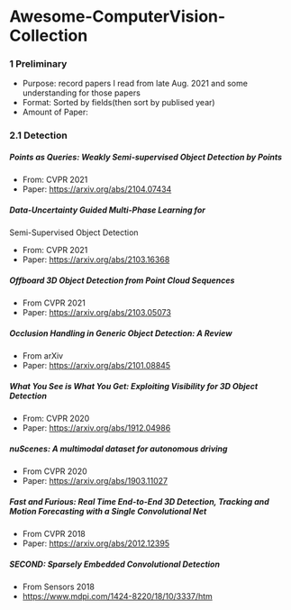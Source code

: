 # Awesome-ComputerVision-Collection

### 1 Preliminary
- Purpose: record papers I read from late Aug. 2021 and some understanding for those papers
- Format: Sorted by fields(then sort by publised year)
- Amount of Paper: 

### 2.1 Detection

##### Points as Queries: Weakly Semi-supervised Object Detection by Points

- From: CVPR 2021
- Paper: https://arxiv.org/abs/2104.07434

##### Data-Uncertainty Guided Multi-Phase Learning for
Semi-Supervised Object Detection

- From: CVPR 2021
- Paper: https://arxiv.org/abs/2103.16368

##### Offboard 3D Object Detection from Point Cloud Sequences

- From CVPR 2021
- Paper: https://arxiv.org/abs/2103.05073

##### Occlusion Handling in Generic Object Detection: A Review

- From arXiv
- Paper: https://arxiv.org/abs/2101.08845


##### What You See is What You Get: Exploiting Visibility for 3D Object Detection

- From: CVPR 2020
- Paper: https://arxiv.org/abs/1912.04986

##### nuScenes: A multimodal dataset for autonomous driving
  
- From CVPR 2020
- Paper: https://arxiv.org/abs/1903.11027


##### Fast and Furious: Real Time End-to-End 3D Detection, Tracking and Motion Forecasting with a Single Convolutional Net

- From CVPR 2018
- Paper: https://arxiv.org/abs/2012.12395


##### SECOND: Sparsely Embedded Convolutional Detection

- From Sensors 2018
- https://www.mdpi.com/1424-8220/18/10/3337/htm

